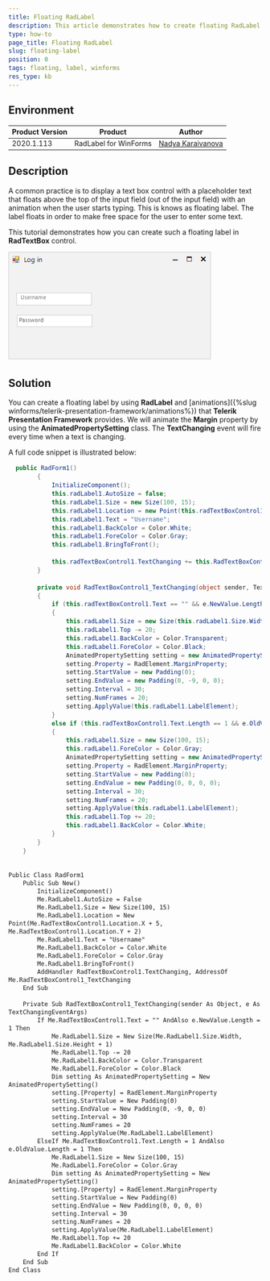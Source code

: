 ```yaml
---
title: Floating RadLabel
description: This article demonstrates how to create floating RadLabel
type: how-to
page_title: Floating RadLabel
slug: floating-label
position: 0
tags: floating, label, winforms
res_type: kb
---
```


## Environment
 
|Product Version|Product|Author|
|----|----|----|
|2020.1.113|RadLabel for WinForms|[Nadya Karaivanova](https://www.telerik.com/blogs/author/nadya-karaivanova)|
 
## Description

A common practice is to display a text box control with a placeholder text that floats above the top of the input field (out of the input field) with an animation when the user starts typing. This is knows as floating label. The label floats in order to make free space for the user to enter some text. 

This tutorial demonstrates how you can create such a floating label in **RadTextBox** control.
 
![floating-label.gif](images/floating-label.gif)

## Solution 

You can create a floating label by using **RadLabel** and [animations]({%slug winforms/telerik-presentation-framework/animations%}) that **Telerik Presentation Framework** provides. We will animate the **Margin** property by using the **AnimatedPropertySetting** class. The **TextChanging** event will fire every time when a text is changing.

A full code snippet is illustrated below:
 

````C#
  public RadForm1()
        {
            InitializeComponent();
            this.radLabel1.AutoSize = false;
            this.radLabel1.Size = new Size(100, 15);
            this.radLabel1.Location = new Point(this.radTextBoxControl1.Location.X + 5, this.radTextBoxControl1.Location.Y + 2);
            this.radLabel1.Text = "Username";
            this.radLabel1.BackColor = Color.White;
            this.radLabel1.ForeColor = Color.Gray;
            this.radLabel1.BringToFront();

            this.radTextBoxControl1.TextChanging += this.RadTextBoxControl1_TextChanging;
        }

        private void RadTextBoxControl1_TextChanging(object sender, TextChangingEventArgs e)
        {
            if (this.radTextBoxControl1.Text == "" && e.NewValue.Length == 1)
            {
                this.radLabel1.Size = new Size(this.radLabel1.Size.Width, this.radLabel1.Size.Height + 1);
                this.radLabel1.Top -= 20;
                this.radLabel1.BackColor = Color.Transparent;
                this.radLabel1.ForeColor = Color.Black;
                AnimatedPropertySetting setting = new AnimatedPropertySetting();
                setting.Property = RadElement.MarginProperty;
                setting.StartValue = new Padding(0);
                setting.EndValue = new Padding(0, -9, 0, 0);
                setting.Interval = 30;
                setting.NumFrames = 20;
                setting.ApplyValue(this.radLabel1.LabelElement);
            }
            else if (this.radTextBoxControl1.Text.Length == 1 && e.OldValue.Length == 1)
            {
                this.radLabel1.Size = new Size(100, 15);
                this.radLabel1.ForeColor = Color.Gray;
                AnimatedPropertySetting setting = new AnimatedPropertySetting();
                setting.Property = RadElement.MarginProperty;
                setting.StartValue = new Padding(0);
                setting.EndValue = new Padding(0, 0, 0, 0);
                setting.Interval = 30;
                setting.NumFrames = 20;
                setting.ApplyValue(this.radLabel1.LabelElement);
                this.radLabel1.Top += 20;
                this.radLabel1.BackColor = Color.White;
            }
        }
    }
   
````
````VB.NET
Public Class RadForm1
    Public Sub New()
        InitializeComponent()
        Me.RadLabel1.AutoSize = False
        Me.RadLabel1.Size = New Size(100, 15)
        Me.RadLabel1.Location = New Point(Me.RadTextBoxControl1.Location.X + 5, Me.RadTextBoxControl1.Location.Y + 2)
        Me.RadLabel1.Text = "Username"
        Me.RadLabel1.BackColor = Color.White
        Me.RadLabel1.ForeColor = Color.Gray
        Me.RadLabel1.BringToFront()
        AddHandler RadTextBoxControl1.TextChanging, AddressOf Me.RadTextBoxControl1_TextChanging
    End Sub

    Private Sub RadTextBoxControl1_TextChanging(sender As Object, e As TextChangingEventArgs)
        If Me.RadTextBoxControl1.Text = "" AndAlso e.NewValue.Length = 1 Then
            Me.RadLabel1.Size = New Size(Me.RadLabel1.Size.Width, Me.RadLabel1.Size.Height + 1)
            Me.RadLabel1.Top -= 20
            Me.RadLabel1.BackColor = Color.Transparent
            Me.RadLabel1.ForeColor = Color.Black
            Dim setting As AnimatedPropertySetting = New AnimatedPropertySetting()
            setting.[Property] = RadElement.MarginProperty
            setting.StartValue = New Padding(0)
            setting.EndValue = New Padding(0, -9, 0, 0)
            setting.Interval = 30
            setting.NumFrames = 20
            setting.ApplyValue(Me.RadLabel1.LabelElement)
        ElseIf Me.RadTextBoxControl1.Text.Length = 1 AndAlso e.OldValue.Length = 1 Then
            Me.RadLabel1.Size = New Size(100, 15)
            Me.RadLabel1.ForeColor = Color.Gray
            Dim setting As AnimatedPropertySetting = New AnimatedPropertySetting()
            setting.[Property] = RadElement.MarginProperty
            setting.StartValue = New Padding(0)
            setting.EndValue = New Padding(0, 0, 0, 0)
            setting.Interval = 30
            setting.NumFrames = 20
            setting.ApplyValue(Me.RadLabel1.LabelElement)
            Me.RadLabel1.Top += 20
            Me.RadLabel1.BackColor = Color.White
        End If
    End Sub
End Class

````

